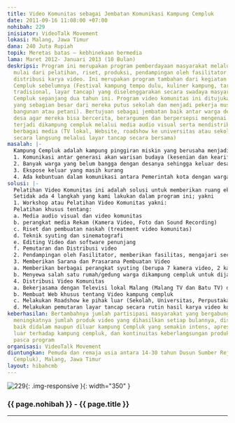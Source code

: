 ```yaml
---
title: Video Komunitas sebagai Jembatan Komunikasi Kampung Cempluk
date: 2011-09-16 11:08:00 +07:00
nohibah: 229
inisiator: VideoTalk Movement
lokasi: Malang, Jawa Timur
dana: 240 Juta Rupiah
topik: Meretas batas – kebhinekaan bermedia
lama: Maret 2012- Januari 2013 (10 Bulan)
deskripsi: Program ini merupakan program pemberdayaan masyarakat melalui video komunitas
  mulai dari pelatihan, riset, produksi, pendampingan oleh fasilitator, hingga pada
  distribusi karya video. Ini merupakan program tambahan dari kegiatan Festival Kampung
  Cempluk sebelumnya (Festival kampung tempo dulu, kuliner kampung, tari dan musik
  tradisional, layar tancap) yang diselenggarakan secara swadaya masyarakat kampung
  Cempluk sepanjang dua tahun ini. Program video komunitas ini ditujukan pada pemuda
  yang sebagian besar dari mereka putus sekolah dan menjadi pekerja musiman (tukang
  bangunan atau petani). Bertujuan sebagai jembatan baik antar warga desa maupun keluar
  desa agar mereka bisa bercerita, berargumen dan berpersepsi mengenai realitas yang
  terjadi dikampung cempluk melalui media audio visual serta mendistribusikannya melalui
  berbagai media (TV lokal, Website, roadshow ke universitas atau sekolah dan apresiasi
  secara langsung melalui layar tancap secara bersama)
masalah: |-
  Kampung Cempluk adalah kampung pinggiran miskin yang berusaha menjadi kampung budaya. Kampung ini sebenarnya berada di tengah kota Malang. Wilayah yang dahulunya sebagian besar adalah lahan pertanian saat ini beralih fungsi untuk dikembangkan menjadi Mall dan perumahan-perumahan mewah. Sehingga untuk mempertahankan nilai-nilai asli budaya maka atas inisiatif beberapa warga selama dua tahun kampung ini secara swadaya menyelenggarakan berbagai kegiatan budaya (kuliner tradisonal, musik, tari, wayang, jaranan dan ludruk) meskipun dengan kondisi yang sangat minim. Setidaknya ada 4 masalah yang terjadi di kampung ini:
  1. Komunikasi antar generasi akan warisan budaya (kesenian dan kearifan lokal) masih belum maksimal karena ketiadaan media.
  2. Banyak warga yang belum bangga dengan desanya sehingga keluar desa
  3. Ekspose keluar yang masih kurang
  4. Ada kebuntuan dalam komunikasi antara Pemerintah kota dengan warga kampung cempluk mengenai program kampung budaya
solusi: |-
  Pelatihan Video Komunitas ini adalah solusi untuk memberikan ruang ekspresi, persepsi dan menjadi alat komunikasi antar warga mengenai berbagai persoalan yang mereka hadapi dan menjadi bahan diskusi kelompok dalam mencari jalan keluar dari berbagai permasalahan, sekaligus sebagai alat mendokumentasikan proses-proses pemecahan masalah yang mereka tempuh, selain itu menjadi alat refleksi bersama masyarakat kampung cempluk.
  Setidak ada 4 langkah yang kami lakukan dalam program ini; yakni
  1. Workshop atau Pelatihan Video Komunitas yakni:
  Pelatihan khusus tentang:
  a. Media audio visual dan video komunitas
  b. perangkat media Rekam (Kamera Video, Foto dan Sound Recording)
  c. Riset dan pembuatan naskah (treatment video komunitas)
  d. Teknik syuting dan sinematografi
  e. Editing Video dan software penunjang
  f. Pemutaran dan Distribusi video
  2. Pendampingan oleh Fasilitator, memberikan fasilitas, mengajari secara langsung on-locations
  3. Memberikan Sarana dan Prasarana Pembuatan Video
  a. Memberikan berbagai perangkat syuting (berupa 7 kamera video, 2 kamera foto digital, 5 tripod, 3 set klip on), 4 unit komputer editing, 1 unit LCD Proyektor
  b. Menyewa salah satu rumah/gedung warga dikampung cempluk untuk dijadikan sebagai studio mini dan sekretariat bersama.
  4. Distribusi Video Komunitas
  a. Bekerjasama dengan Televisi lokal Malang (Malang TV dan Batu TV) dengan spot khusus program mingguan tentang Video Komunitas Kampung Cempluk.
  b. Membuat Web khusus tentang Video kampung cempluk
  c. Melakukan Roadshow ke pihak luar (Sekolah, Universitas, Perpustakaan dan berbagai ruang apresiasi di kota Malang)
  d. Melakukan pemutaran layar tancap secara rutin hasil karya video komunitas yang sudah dibuat untuk diapresiasikan dan mampu menjadi wacana diskusi warga kampung cempluk itu sendiri. Pihak yang diuntungkan adalah pemuda dan remaja usia antara 14-30 tahun Dusun Sumber Rejo (Kampung Cempluk), Malang, Jawa Timur
keberhasilan: Bertambahnya jumlah partisipasi masyarakat yang bergabung dalam program,
  meningkatnya jumlah produk video yang dihasilkan setiap bulannya, distribusi video
  baik didalam maupun diluar kampung Cempluk yang semakin intens, apresiasi baik pihak
  luar terhadap kampung cempluk, dan kontinuitas keberlangsungan produksi video komunitas
  pasca program
organisasi: VideoTalk Movement
diuntungkan: Pemuda dan remaja usia antara 14-30 tahun Dusun Sumber Rejo (Kampung
  Cempluk), Malang, Jawa Timur
layout: hibahcmb
---
```


![229](/static/img/hibahcmb/229.png){: .img-responsive }{: width="350" }

### {{ page.nohibah }} - {{ page.title }}

---
